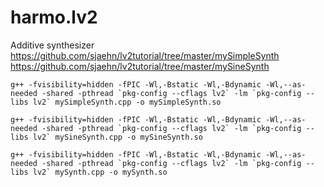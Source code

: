 # harmo.lv2
Additive synthesizer<br/>
https://github.com/sjaehn/lv2tutorial/tree/master/mySimpleSynth<br/>
https://github.com/sjaehn/lv2tutorial/tree/master/mySineSynth<br/>
```
g++ -fvisibility=hidden -fPIC -Wl,-Bstatic -Wl,-Bdynamic -Wl,--as-needed -shared -pthread `pkg-config --cflags lv2` -lm `pkg-config --libs lv2` mySimpleSynth.cpp -o mySimpleSynth.so

g++ -fvisibility=hidden -fPIC -Wl,-Bstatic -Wl,-Bdynamic -Wl,--as-needed -shared -pthread `pkg-config --cflags lv2` -lm `pkg-config --libs lv2` mySineSynth.cpp -o mySineSynth.so

g++ -fvisibility=hidden -fPIC -Wl,-Bstatic -Wl,-Bdynamic -Wl,--as-needed -shared -pthread `pkg-config --cflags lv2` -lm `pkg-config --libs lv2` mySynth.cpp -o mySynth.so




